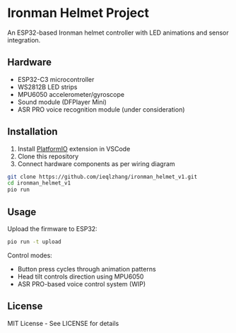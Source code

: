 # Ironman Helmet Project

An ESP32-based Ironman helmet controller with LED animations and sensor integration.

## Hardware
- ESP32-C3 microcontroller
- WS2812B LED strips
- MPU6050 accelerometer/gyroscope
- Sound module (DFPlayer Mini)
- ASR PRO voice recognition module (under consideration)

## Installation
1. Install [PlatformIO](https://platformio.org/) extension in VSCode
2. Clone this repository
3. Connect hardware components as per wiring diagram

```bash
git clone https://github.com/ieqlzhang/ironman_helmet_v1.git
cd ironman_helmet_v1
pio run
```

## Usage
Upload the firmware to ESP32:
```bash
pio run -t upload
```

Control modes:
- Button press cycles through animation patterns
- Head tilt controls direction using MPU6050
- ASR PRO-based voice control system (WIP)

## License
MIT License - See LICENSE for details
